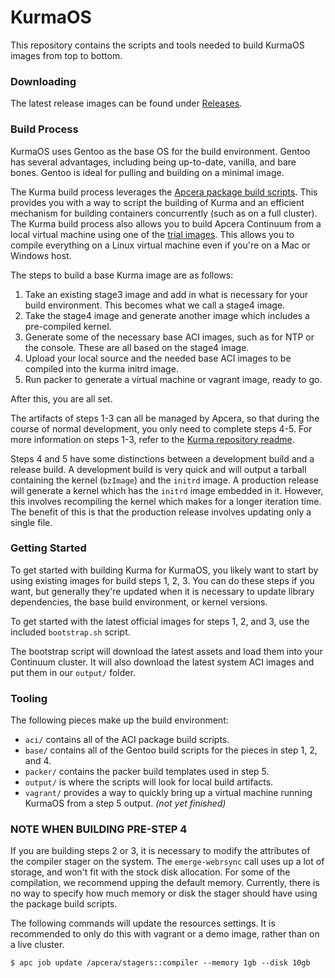 # KurmaOS

This repository contains the scripts and tools needed to build KurmaOS
images from top to bottom.

### Downloading

The latest release images can be found under [Releases](https://github.com/apcera/kurmaos/releases).

### Build Process

KurmaOS uses Gentoo as the base OS for the build environment. Gentoo has several
advantages, including being up-to-date, vanilla, and bare bones. Gentoo is ideal for pulling
and building on a minimal image.

The Kurma build process leverages the [Apcera package build scripts](https://github.com/apcera/continuum-package-scripts).
This provides you with a way to script the building of Kurma and an efficient mechanism for building
containers concurrently (such as on a full cluster). The Kurma build process also allows you to build Apcera Continuum from a
local virtual machine using one of the [trial images](https://www.apcera.com/getstarted/). This allows you to
compile everything on a Linux virtual machine even if you're on a Mac or Windows host.

The steps to build a base Kurma image are as follows:

1. Take an existing stage3 image and add in what is necessary for your build
   environment. This becomes what we call a stage4 image.
1. Take the stage4 image and generate another image which includes a
   pre-compiled kernel.
1. Generate some of the necessary base ACI images, such as for NTP or the
   console. These are all based on the stage4 image.
1. Upload your local source and the needed base ACI images to be compiled into
   the kurma initrd image.
1. Run packer to generate a virtual machine or vagrant image, ready to go.

After this, you are all set.

The artifacts of steps 1-3 can all be managed by Apcera, so that during
the course of normal development, you only need to complete steps 4-5.
For more information on steps 1-3, refer to the [Kurma repository readme](https://github.com/apcera/kurma).

Steps 4 and 5 have some distinctions between a development build and a release
build. A development build is very quick and will output a tarball containing the kernel
(`bzImage`) and the `initrd` image. A production release will generate a kernel which has
the `initrd` image embedded in it. However, this involves recompiling the kernel which makes
for a longer iteration time. The benefit of this is that the production release
involves updating only a single file.

### Getting Started

To get started with building Kurma for KurmaOS, you likely want to start by using
existing images for build steps 1, 2, 3. You can do these steps if you
want, but generally they're updated when it is necessary to update
library dependencies, the base build environment, or kernel versions.

To get started with the latest official images for steps 1, 2, and 3, use the
included `bootstrap.sh` script.

The bootstrap script will download the latest assets and load them into your
Continuum cluster. It will also download the latest system ACI images and put
them in our `output/` folder.

### Tooling

The following pieces make up the build environment:

* `aci/` contains all of the ACI package build scripts.
* `base/` contains all of the Gentoo build scripts for the pieces in step 1, 2,
  and 4.
* `packer/` contains the packer build templates used in step 5.
* `output/` is where the scripts will look for local build artifacts.
* `vagrant/` provides a way to quickly bring up a virtual machine running
  KurmaOS from a step 5 output. *(not yet finished)*

### NOTE WHEN BUILDING PRE-STEP 4

If you are building steps 2 or 3, it is necessary to modify the
attributes of the compiler stager on the system. The `emerge-webrsync` call uses
up a lot of storage, and won't fit with the stock disk allocation. For some of
the compilation, we recommend upping the default memory. Currently,
there is no way to specify how much memory or disk the stager should have
using the package build scripts.

The following commands will update the resources settings. It is recommended to only do this with
vagrant or a demo image, rather than on a live cluster.

```
$ apc job update /apcera/stagers::compiler --memory 1gb --disk 10gb
```
